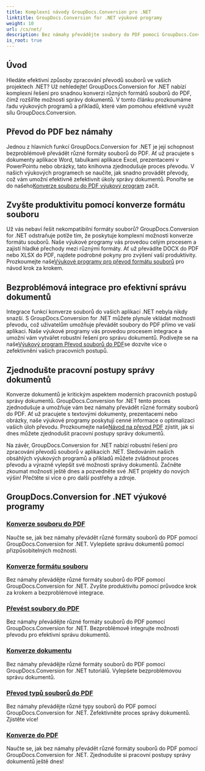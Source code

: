 ```yaml
---
title: Komplexní návody GroupDocs.Conversion pro .NET
linktitle: GroupDocs.Conversion for .NET výukové programy
weight: 10
url: /cs/net/
description: Bez námahy převádějte soubory do PDF pomocí GroupDocs.Conversion for .NET. Zjednodušte správu dokumentů pomocí přizpůsobitelných možností. #GroupDocs.Conversion
is_root: true
---
```


## Úvod

Hledáte efektivní způsoby zpracování převodů souborů ve vašich projektech .NET? Už nehledejte! GroupDocs.Conversion for .NET nabízí komplexní řešení pro snadnou konverzi různých formátů souborů do PDF, čímž rozšíříte možnosti správy dokumentů. V tomto článku prozkoumáme řadu výukových programů a příkladů, které vám pomohou efektivně využít sílu GroupDocs.Conversion.

## Převod do PDF bez námahy

 Jednou z hlavních funkcí GroupDocs.Conversion for .NET je její schopnost bezproblémově převádět různé formáty souborů do PDF. Ať už pracujete s dokumenty aplikace Word, tabulkami aplikace Excel, prezentacemi v PowerPointu nebo obrázky, tato knihovna zjednodušuje proces převodu. V našich výukových programech se naučíte, jak snadno provádět převody, což vám umožní efektivně zefektivnit úkoly správy dokumentů. Ponořte se do našeho[Konverze souboru do PDF výukový program](./file-conversion-to-pdf/) začít.

## Zvyšte produktivitu pomocí konverze formátu souboru

Už vás nebaví řešit nekompatibilní formáty souborů? GroupDocs.Conversion for .NET odstraňuje potíže tím, že poskytuje komplexní možnosti konverze formátu souborů. Naše výukové programy vás provedou celým procesem a zajistí hladké přechody mezi různými formáty. Ať už převádíte DOCX do PDF nebo XLSX do PDF, najdete podrobné pokyny pro zvýšení vaší produktivity. Prozkoumejte naše[Výukové programy pro převod formátu souborů](./file-format-conversion-tutorials/) pro návod krok za krokem.

## Bezproblémová integrace pro efektivní správu dokumentů

 Integrace funkcí konverze souborů do vašich aplikací .NET nebyla nikdy snazší. S GroupDocs.Conversion for .NET můžete plynule vkládat možnosti převodu, což uživatelům umožňuje převádět soubory do PDF přímo ve vaší aplikaci. Naše výukové programy vás provedou procesem integrace a umožní vám vytvářet robustní řešení pro správu dokumentů. Podívejte se na naše[Výukový program Převod souborů do PDF](./convert-files-to-pdf/)se dozvíte více o zefektivnění vašich pracovních postupů.

## Zjednodušte pracovní postupy správy dokumentů

 Konverze dokumentů je kritickým aspektem moderních pracovních postupů správy dokumentů. GroupDocs.Conversion for .NET tento proces zjednodušuje a umožňuje vám bez námahy převádět různé formáty souborů do PDF. Ať už pracujete s textovými dokumenty, prezentacemi nebo obrázky, naše výukové programy poskytují cenné informace o optimalizaci vašich úloh převodu. Prozkoumejte naše[Návod na převod PDF](./pdf-conversion/) zjistit, jak si dnes můžete zjednodušit pracovní postupy správy dokumentů.

Na závěr, GroupDocs.Conversion for .NET nabízí robustní řešení pro zpracování převodů souborů v aplikacích .NET. Sledováním našich obsáhlých výukových programů a příkladů můžete zvládnout proces převodu a výrazně vylepšit své možnosti správy dokumentů. Začněte zkoumat možnosti ještě dnes a pozvedněte své .NET projekty do nových výšin! Přečtěte si více o pro další postřehy a zdroje.
## GroupDocs.Conversion for .NET výukové programy
### [Konverze souboru do PDF](./file-conversion-to-pdf/)
Naučte se, jak bez námahy převádět různé formáty souborů do PDF pomocí GroupDocs.Conversion for .NET. Vylepšete správu dokumentů pomocí přizpůsobitelných možností.
### [Konverze formátu souboru](./file-format-conversion-tutorials/)
Bez námahy převádějte různé formáty souborů do PDF pomocí GroupDocs.Conversion for .NET. Zvyšte produktivitu pomocí průvodce krok za krokem a bezproblémové integrace.
### [Převést soubory do PDF](./convert-files-to-pdf/)
Bez námahy převádějte různé formáty souborů do PDF pomocí GroupDocs.Conversion for .NET. Bezproblémově integrujte možnosti převodu pro efektivní správu dokumentů.
### [Konverze dokumentu](./document-conversion/)
Bez námahy převádějte různé formáty souborů do PDF pomocí GroupDocs.Conversion for .NET tutoriálů. Vylepšete bezproblémovou správu dokumentů.
### [Převod typů souborů do PDF](./converting-file-types-to-pdf/)
Bez námahy převádějte různé typy souborů do PDF pomocí GroupDocs.Conversion for .NET. Zefektivněte proces správy dokumentů. Zjistěte více!
### [Konverze do PDF](./pdf-conversion/)
Naučte se, jak bez námahy převádět různé formáty souborů do PDF pomocí GroupDocs.Conversion for .NET. Zjednodušte si pracovní postupy správy dokumentů ještě dnes!